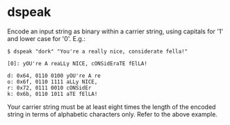 # dspeak
Encode an input string as binary within a carrier string, using capitals for '1' and lower case for '0'. E.g.:

```
$ dspeak "dork" "You're a really nice, considerate fella!"
  
[0]: yOU're A reaLLy NICE, cONSidEraTE fElLA!

d: 0x64, 0110 0100 yOU're A re
o: 0x6f, 0110 1111 aLLy NICE,
r: 0x72, 0111 0010 cONSidEr
k: 0x6b, 0110 1011 aTE fElLA!
```

Your carrier string must be at least eight times the length of the encoded string in terms of alphabetic characters only. Refer to the above example.
